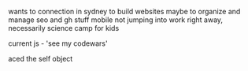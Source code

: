 wants to
	connection in sydney to build websites
	maybe to organize and manage
	seo and gh stuff
	mobile
	not jumping into work right away, necessarily
	science camp for kids

current js - 'see my codewars'

aced the self object